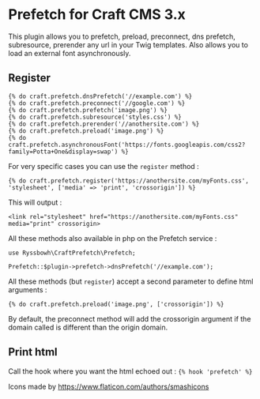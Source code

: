 # Prefetch for Craft CMS 3.x

This plugin allows you to prefetch, preload, preconnect, dns prefetch, subresource, prerender any url in your Twig templates.
Also allows you to load an external font asynchronously.

## Register

```
{% do craft.prefetch.dnsPrefetch('//example.com') %}
{% do craft.prefetch.preconnect('//google.com') %}
{% do craft.prefetch.prefetch('image.png') %}
{% do craft.prefetch.subresource('styles.css') %}
{% do craft.prefetch.prerender('//anothersite.com') %}
{% do craft.prefetch.preload('image.png') %}
{% do craft.prefetch.asynchronousFont('https://fonts.googleapis.com/css2?family=Potta+One&display=swap') %}
```

For very specific cases you can use the `register` method :

`{% do craft.prefetch.register('https://anothersite.com/myFonts.css', 'stylesheet', ['media' => 'print', 'crossorigin']) %}`

This will output :

`<link rel="stylesheet" href="https://anothersite.com/myFonts.css" media="print" crossorigin>`

All these methods also available in php on the Prefetch service :

```
use Ryssbowh\CraftPrefetch\Prefetch;

Prefetch::$plugin->prefetch->dnsPrefetch('//example.com'); 
```

All these methods (but `register`) accept a second parameter to define html arguments :

```
{% do craft.prefetch.preload('image.png', ['crossorigin']) %}
```

By default, the preconnect method will add the crossorigin argument if the domain called is different than the origin domain.

## Print html

Call the hook where you want the html echoed out : `{% hook 'prefetch' %}`


Icons made by https://www.flaticon.com/authors/smashicons